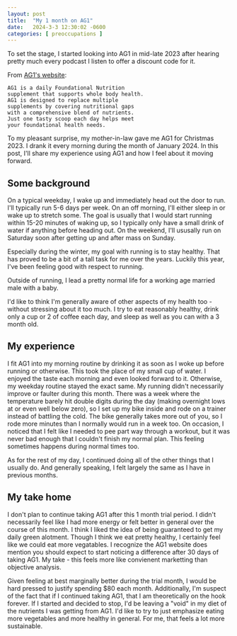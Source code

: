 ```yaml
---
layout: post
title:  "My 1 month on AG1"
date:   2024-3-3 12:30:02 -0600
categories: [ preoccupations ]
---
```

To set the stage, I started looking into AG1 in mid-late
2023 after hearing pretty much every podcast I listen 
to offer a discount code for it. 

From [AG1's website](https://drinkag1.com/):
```text
AG1 is a daily Foundational Nutrition
supplement that supports whole body health.
AG1 is designed to replace multiple 
supplements by covering nutritional gaps 
with a comprehensive blend of nutrients. 
Just one tasty scoop each day helps meet 
your foundational health needs.
```

To my pleasant
surprise, my mother-in-law gave me AG1 for 
Christmas 2023. I drank it every morning during the month 
of January 2024. In this post, I'll share my
experience using AG1 and how I feel about it
moving forward.

## Some background
On a typical weekday, I wake up and immediately head out
the door to run. I'll typically run 5-6 days per week. On an
off morning, I'll either sleep in or wake up to stretch some.
The goal is usually that I would start running within 15-20
minutes of waking up, so I typically only have a small 
drink of water if anything before heading out. On the weekend, 
I'll ususally run on Saturday soon after
getting up and after mass on Sunday.

Especially during the winter, my goal with running
is to stay healthy. That has proved to be a bit of a 
tall task for me over the years. Luckily this year,
I've been feeling good with respect to running.

Outside of running, I lead a pretty normal life for a 
working age married male with a baby.

I'd like to think I'm generally aware of 
other aspects of my health too - without stressing
about it too much. I try to eat
reasonably healthy, drink only a cup or 2 of coffee each 
day, and sleep as well as you can with a 3 month old. 

## My experience
I fit AG1 into my morning routine by drinking it as 
soon as I woke up before running or otherwise. This
took the place of my small cup of water. I enjoyed
the taste each morning and even looked forward
to it. Otherwise, my weekday routine stayed
the exact same. My running didn't necessarily
improve or faulter during this month. There was a 
week where the temperature barely hit double digits
during the day (making overnight lows at or even well 
below zero), so I set up my bike inside and rode on a 
trainer instead of battling the cold. The bike
generally takes more out of you, so I rode more minutes
than I normally would run in a week too. On occasion,
I noticed that I felt like I needed to pee part
way through a workout, but it was never bad enough
that I couldn't finish my normal plan. This feeling
sometimes happens during normal times too.

As for the rest of my day, I continued doing all of
the other things that I usually do. And generally 
speaking, I felt largely the same as I have in previous
months.

## My take home
I don't plan to continue taking AG1 after this 1 
month trial period. I didn't necessarily feel like
I had more energy or felt better in general over the 
course of this month. I think I liked the idea 
of being guaranteed to get my daily green alotment. 
Though I think we eat pretty healthy, I certainly 
feel like we could eat more vegatables. I recognize
the AG1 website does mention you should expect
to start noticing a difference after 30 days of
taking AG1. My take - this feels more like convienent 
marketting than objective analysis.

Given feeling at best marginally better during the 
trial month, I would be hard pressed to justify 
spending $80 each month. Additionally,
I'm suspect of the fact that if I continued
taking AG1, that I am theoretically on the hook
forever. If I started and decided to stop, I'd be
leaving a "void" in my diet of the nutrients I 
was getting from AG1. I'd like to try to just 
emphasize eating more vegetables and more healthy
in general. For me, that feels a lot more sustainable.
